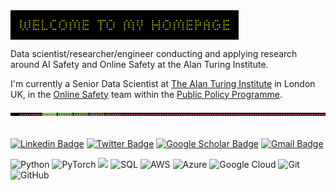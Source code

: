 <img src="https://github.com/angusrw/angusrw/blob/aef34840a03f397bfdefa39f11b32368541a4e58/img/welcome2.gif" alt="Welcome" align="center" width=365>

Data scientist/researcher/engineer conducting and applying research around AI Safety and Online Safety at the Alan Turing Institute.

I'm currently a Senior Data Scientist at [The Alan Turing Institute](https://www.turing.ac.uk/) in London UK, in the [Online Safety](https://www.turing.ac.uk/research/research-programmes/public-policy/public-policy-themes/online-safety) team within the [Public Policy Programme](https://www.turing.ac.uk/research/research-programmes/public-policy).

<div align="center">
<img src="https://github.com/angusrw/angusrw/blob/aef34840a03f397bfdefa39f11b32368541a4e58/img/slidbar.gif" alt=None align="center" width=1000>
</div>

<br>

[![Linkedin Badge](https://img.shields.io/badge/-arw-blue?style=flat-square&logo=Linkedin&logoColor=white&link=https://www.linkedin.com/in/arw/)](https://www.linkedin.com/in/arw/)
[![Twitter Badge](https://img.shields.io/badge/-angusrw4-00acee?style=flat-square&logo=Twitter&logoColor=white)](https://twitter.com/angusrw4)
[![Google Scholar Badge](https://img.shields.io/badge/Google%20Scholar-4285F4.svg?style=flat&logo=Google-Scholar&logoColor=white)](https://scholar.google.com/citations?view_op=list_works&hl=en&authuser=1&user=lzWTqEcAAAAJ&gmla=AKKJWFdVJaBTw37pj4DoyGoXU5IalgpJEwbEeMpv6p38qkbB3ASG_jl7FBVmWPYHWhAQpJwZ4tnkCi_pUdiHdgbFXjSHV8dCSzUoFMWZjyP1WOk)
[![Gmail Badge](https://img.shields.io/badge/-angusrwilliams-c14438?style=flat&logo=Gmail&logoColor=white)](mailto:angusrwilliams@gmail.com)


![Python](https://img.shields.io/badge/-Python-black?style=flat-square&logo=Python)
![PyTorch](https://img.shields.io/badge/-PyTorch-000?&logo=PyTorch)
![](https://img.shields.io/badge/-🤗%20HF%20Transformers-black)
![SQL](https://img.shields.io/badge/-SQL-000?&logo=MySQL)
![AWS](https://img.shields.io/badge/-AWS-000?&logo=Amazon-AWS&logoColor=F90)
![Azure](https://img.shields.io/badge/Azure-black?style=flat-square&logo=microsoft-azure)
![Google Cloud](https://img.shields.io/badge/GCP-black?style=flat-square&logo=google-cloud)
![Git](https://img.shields.io/badge/-Git-black?style=flat-square&logo=git)
![GitHub](https://img.shields.io/badge/-GitHub-black?style=flat-square&logo=github)


